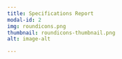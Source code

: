 ```yaml
---
title: Specifications Report
modal-id: 2
img: roundicons.png
thumbnail: roundicons-thumbnail.png
alt: image-alt

---
```

